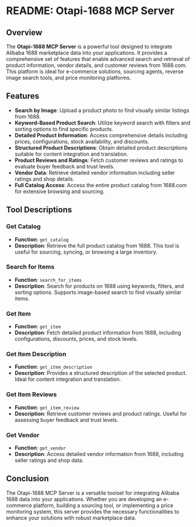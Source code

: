 # README: Otapi-1688 MCP Server

## Overview

The **Otapi-1688 MCP Server** is a powerful tool designed to integrate Alibaba 1688 marketplace data into your applications. It provides a comprehensive set of features that enable advanced search and retrieval of product information, vendor details, and customer reviews from 1688.com. This platform is ideal for e-commerce solutions, sourcing agents, reverse image search tools, and price monitoring platforms.

## Features

- **Search by Image**: Upload a product photo to find visually similar listings from 1688.
- **Keyword-Based Product Search**: Utilize keyword search with filters and sorting options to find specific products.
- **Detailed Product Information**: Access comprehensive details including prices, configurations, stock availability, and discounts.
- **Structured Product Descriptions**: Obtain detailed product descriptions suitable for content integration and translation.
- **Product Reviews and Ratings**: Fetch customer reviews and ratings to evaluate buyer feedback and trust levels.
- **Vendor Data**: Retrieve detailed vendor information including seller ratings and shop details.
- **Full Catalog Access**: Access the entire product catalog from 1688.com for extensive browsing and sourcing.

## Tool Descriptions

### Get Catalog

- **Function**: `get_catalog`
- **Description**: Retrieve the full product catalog from 1688. This tool is useful for sourcing, syncing, or browsing a large inventory.

### Search for Items

- **Function**: `search_for_items`
- **Description**: Search for products on 1688 using keywords, filters, and sorting options. Supports image-based search to find visually similar items.

### Get Item

- **Function**: `get_item`
- **Description**: Fetch detailed product information from 1688, including configurations, discounts, prices, and stock levels.

### Get Item Description

- **Function**: `get_item_description`
- **Description**: Provides a structured description of the selected product. Ideal for content integration and translation.

### Get Item Reviews

- **Function**: `get_item_review`
- **Description**: Retrieve customer reviews and product ratings. Useful for assessing buyer feedback and trust levels.

### Get Vendor

- **Function**: `get_vendor`
- **Description**: Access detailed vendor information from 1688, including seller ratings and shop data.

## Conclusion

The Otapi-1688 MCP Server is a versatile toolset for integrating Alibaba 1688 data into your applications. Whether you are developing an e-commerce platform, building a sourcing tool, or implementing a price monitoring system, this server provides the necessary functionalities to enhance your solutions with robust marketplace data.